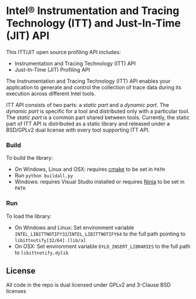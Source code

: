 Intel® Instrumentation and Tracing Technology (ITT) and Just-In-Time (JIT) API
==================================================================================

This ITT/JIT open source profiling API includes:

  - Instrumentation and Tracing Technology (ITT) API
  - Just-In-Time (JIT) Profiling API

The Instrumentation and Tracing Technology (ITT) API enables your application
to generate and control the collection of trace data during its execution 
across different Intel tools.

ITT API consists of two parts: a _static part_ and a _dynamic part_. The
_dynamic part_ is specific for a tool and distributed only with a particular
tool. The _static part_ is a common part shared between tools. Currently, the
static part of ITT API is distributed as a static library and released under
a BSD/GPLv2 dual license with every tool supporting ITT API.

### Build

To build the library:
 - On Windows, Linux and OSX: requires [cmake](https://cmake.org) to be set in `PATH`
 - Run `python buildall.py`
 - Windows: requires Visual Studio installed or requires [Ninja](https://github.com/ninja-build/ninja/releases) to be set in `PATH`

### Run

To load the library:
 - On Windows and Linux: Set environment variable `INTEL_LIBITTNOTIFY32`/`INTEL_LIBITTNOTIFY64` to the full path pointing to `libittnotify[32/64].[lib/a]`
 - On OSX: Set environment variable `DYLD_INSERT_LIBRARIES` to the full path to `libittnotify.dylib`

## License

All code in the repo is dual licensed under GPLv2 and 3-Clause BSD licenses

